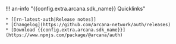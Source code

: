 !!! an-info "{{config.extra.arcana.sdk_name}} Quicklinks"

    * [[rn-latest-auth|Release notes]]
    * [Changelog](https://github.com/arcana-network/auth/releases)
    * [Download {{config.extra.arcana.sdk_name}}](https://www.npmjs.com/package/@arcana/auth)